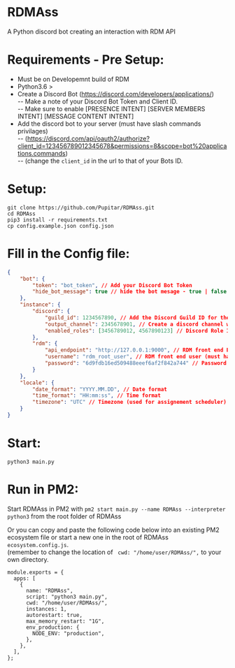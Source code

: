 # RDMAss
A Python discord bot creating an interaction with RDM API

# Requirements - Pre Setup:
- Must be on Developemnt build of RDM
- Python3.6 >
- Create a Discord Bot (https://discord.com/developers/applications/)<br>
-- Make a note of your Discord Bot Token and Client ID.<br>
-- Make sure to enable [PRESENCE INTENT] [SERVER MEMBERS INTENT] [MESSAGE CONTENT INTENT]
- Add the discord bot to your server (must have slash commands privilages)<br>
-- (https://discord.com/api/oauth2/authorize?client_id=123456789012345678&permissions=8&scope=bot%20applications.commands)<br>
-- (change the `client_id` in the url to that of your Bots ID.


# Setup:
`git clone https://github.com/Pupitar/RDMAss.git`<br>
`cd RDMAss`<br>
`pip3 install -r requirements.txt`<br>
`cp config.example.json config.json`<br>

# Fill in the Config file:
```json
{
    "bot": {
        "token": "bot_token", // Add your Discord Bot Token
        "hide_bot_message": true // hide the bot mesage - true | false
    },
    "instance": {
        "discord": {
            "guild_id": 1234567890, // Add the Discord Guild ID for the server the bot will be run on
            "output_channel": 2345678901, // Create a discord channel where your commands will be issues and add the channel ID here
            "enabled_roles": [3456789012, 4567890123] // Discord Role ID's that you authorise to use the bot.
        },
        "rdm": {
            "api_endpoint": "http://127.0.0.1:9000", // RDM front end Endpoint
            "username": "rdm_root_user", // RDM front end user (must have admin permissions)
            "password": "6d9fdb16ed509488eeef6af2f842a744" // Password for the front end user
        }
    },
    "locale": {
        "date_format": "YYYY.MM.DD", // Date format
        "time_format": "HH:mm:ss", // Time format
        "timezone": "UTC" // Timezone (used for assignement scheduler)
    }
}
```

# Start:
`python3 main.py`

# Run in PM2:
Start RDMAss in PM2 with `pm2 start main.py --name RDMAss --interpreter python3` from the root folder of RDMAss<p>
Or you can copy and paste the following code below into an existing PM2 ecosystem file or start a new one in the root of RDMAss `ecosystem.config.js`.<br>
(remember to change the location of ` cwd: "/home/user/RDMAss/",` to your own directory.

```
module.exports = {
  apps: [
    {
      name: "RDMAss",
      script: "python3 main.py",
      cwd: "/home/user/RDMAss/",
      instances: 1,
      autorestart: true,
      max_memory_restart: "1G",
      env_production: {
        NODE_ENV: "production",
      },
    },
  ],
};
```
